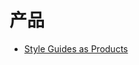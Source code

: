产品
========

- [Style Guides as Products](https://seesparkbox.com/foundry/style_guides_as_products)
